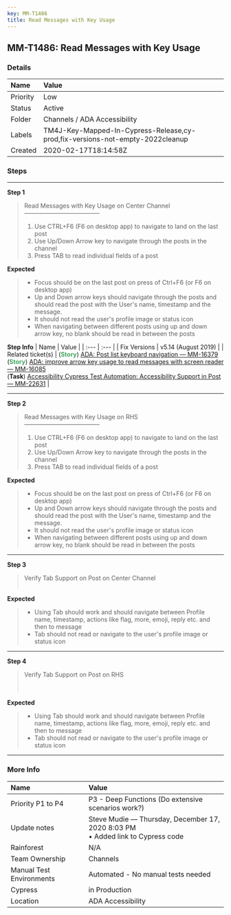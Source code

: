```yaml
---
key: MM-T1486
title: Read Messages with Key Usage
---
```


## MM-T1486: Read Messages with Key Usage

### Details

| Name     | Value                                                                         |
| :------- | :---------------------------------------------------------------------------- |
| Priority | Low                                                                           |
| Status   | Active                                                                        |
| Folder   | Channels / ADA Accessibility                                                  |
| Labels   | TM4J-Key-Mapped-In-Cypress-Release,cy-prod,fix-versions-not-empty-2022cleanup |
| Created  | 2020-02-17T18:14:58Z                                                          |

### Steps

<hr/>

**Step 1**

> <article>Read Messages with Key Usage on Center Channel<br>–––––––––––––––––––––––––<ol><li>Use CTRL+F6 (F6 on desktop app) to navigate to land on the last post</li><li>Use Up/Down Arrow key to navigate through the posts in the channel</li><li>Press TAB to read individual fields of a post</li></ol></article>

**Expected**

> <article><ul><li>Focus should be on the last post on press of Ctrl+F6 (or F6 on desktop app)</li><li>Up and Down arrow keys should navigate through the posts and should read the post with the User's name, timestamp and the message.</li><li>It should not read the user's profile image or status icon</li><li>When navigating between different posts using up and down arrow key, no blank should be read in between the posts</li></ul></article>

**Step Info**
| Name | Value |
| :--- | :--- |
| Fix Versions | v5.14 (August 2019) |
| Related ticket(s) | (<strong><span style="color: rgb(65, 168, 95);">Story</span></strong>) <a href="https://mattermost.atlassian.net/browse/MM-16379">ADA: Post list keyboard navigation — MM-16379</a><br>(<strong><span style="color: rgb(65, 168, 95);">Story</span></strong>) <a href="https://mattermost.atlassian.net/browse/MM-16085">ADA: improve arrow key usage to read messages with screen reader — MM-16085</a><br>(<strong>Task</strong>)&nbsp;<a href="https://mattermost.atlassian.net/browse/MM-22631">Accessibility Cypress Test Automation: Accessibility Support in Post — MM-22631</a> |

<hr/>

**Step 2**

> <article>Read Messages with Key Usage on RHS<br>–––––––––––––––––––––––––<ol><li>Use CTRL+F6 (F6 on desktop app) to navigate to land on the last post</li><li>Use Up/Down Arrow key to navigate through the posts in the channel</li><li>Press TAB to read individual fields of a post</li></ol></article>

**Expected**

> <article><ul><li>Focus should be on the last post on press of Ctrl+F6 (or F6 on desktop app)</li><li>Up and Down arrow keys should navigate through the posts and should read the post with the User's name, timestamp and the message.</li><li>It should not read the user's profile image or status icon</li><li>When navigating between different posts using up and down arrow key, no blank should be read in between the posts</li></ul></article>

<hr/>

**Step 3**

> <article>Verify Tab Support on Post on Center Channel<br><br></article>

**Expected**

> <article><ul><li>Using Tab should work and should navigate between Profile name, timestamp, actions like flag, more, emoji, reply etc. and then to message</li><li>Tab should not read or navigate to the user's profile image or status icon</li></ul></article>

<hr/>

**Step 4**

> <article>Verify Tab Support on Post on RHS <br><br><br></article>

**Expected**

> <article><ul><li>Using Tab should work and should navigate between Profile name, timestamp, actions like flag, more, emoji, reply etc. and then to message</li><li>Tab should not read or navigate to the user's profile image or status icon</li></ul></article>

<hr/>

### More Info

| Name                     | Value                                                                             |
| :----------------------- | :-------------------------------------------------------------------------------- |
| Priority P1 to P4        | P3 - Deep Functions (Do extensive scenarios work?)                                |
| Update notes             | Steve Mudie — Thursday, December 17, 2020 8:03 PM<br>• Added link to Cypress code |
| Rainforest               | N/A                                                                               |
| Team Ownership           | Channels                                                                          |
| Manual Test Environments | Automated - No manual tests needed                                                |
| Cypress                  | in Production                                                                     |
| Location                 | ADA Accessibility                                                                 |
